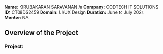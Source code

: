 **Name:** KIRUBAKARAN SARAVANAN /n
**Company:** CODTECH IT SOLUTIONS
**ID:** CT08DS2459
**Domain:** UI/UX Design
**Duration:** June to July 2024
**Mentor:** NA

## Overview of the Project

### Project:
